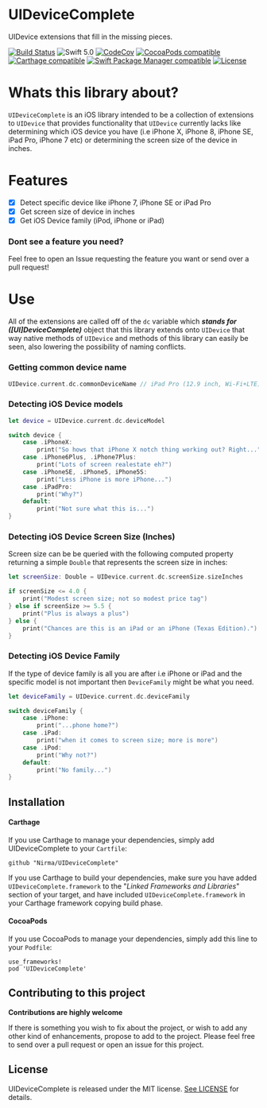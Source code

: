 # UIDeviceComplete
UIDevice extensions that fill in the missing pieces.

[![Build Status](https://travis-ci.org/Nirma/UIDeviceComplete.svg?branch=master)](https://travis-ci.org/Nirma/UIDeviceComplete)
![Swift 5.0](https://img.shields.io/badge/Swift-5.0-orange.svg)
[![CodeCov](https://img.shields.io/codecov/c/github/Nirma/UIDeviceComplete.svg)](https://codecov.io/gh/Nirma/UIDeviceComplete)
[![CocoaPods compatible](https://img.shields.io/cocoapods/v/UIDeviceComplete.svg)](#cocoapods)
[![Carthage compatible](https://img.shields.io/badge/Carthage-compatible-4BC51D.svg?style=flat)](https://github.com/Carthage/Carthage)
 [![Swift Package Manager compatible](https://img.shields.io/badge/Swift%20Package%20Manager-compatible-brightgreen.svg)](https://github.com/apple/swift-package-manager)
[![License](http://img.shields.io/:license-mit-blue.svg)](http://doge.mit-license.org)

# Whats this library about?
`UIDeviceComplete` is an iOS library intended to be a collection of extensions to `UIDevice` 
that provides functionality that `UIDevice` currently lacks like determining which iOS device
you have (i.e iPhone X, iPhone 8, iPhone SE, iPad Pro, iPhone 7 etc) or determining the screen size of the device
in inches.

# Features
- [x] Detect specific device like iPhone 7, iPhone SE or iPad Pro
- [x] Get screen size of device in inches
- [x] Get iOS Device family (iPod, iPhone or iPad)

### Dont see a feature you need?
Feel free to open an Issue requesting the feature you want or send over a pull request!

# Use
All of the extensions are called off of the `dc` variable which ***stands for ([UI]DeviceComplete)*** object that this 
library extends onto `UIDevice` that way native methods of `UIDevice` and methods of this library can
easily be seen, also lowering the possibility of naming conflicts.


### Getting common device name

```swift 
UIDevice.current.dc.commonDeviceName // iPad Pro (12.9 inch, Wi-Fi+LTE)
```

### Detecting iOS Device models

```Swift
let device = UIDevice.current.dc.deviceModel

switch device {
    case .iPhoneX:
        print("So hows that iPhone X notch thing working out? Right...")
    case .iPhone6Plus, .iPhone7Plus:
        print("Lots of screen realestate eh?")
    case .iPhoneSE, .iPhone5, iPhone5S:
        print("Less iPhone is more iPhone...")
    case .iPadPro:
        print("Why?")
    default:
        print("Not sure what this is...")
}
```

### Detecting iOS Device Screen Size (Inches)

Screen size can be be queried with the following computed property returning a simple `Double`
that represents the screen size in inches:

```swift
let screenSize: Double = UIDevice.current.dc.screenSize.sizeInches

if screenSize <= 4.0 {
    print("Modest screen size; not so modest price tag")
} else if screenSize >= 5.5 {
    print("Plus is always a plus")
} else {
    print("Chances are this is an iPad or an iPhone (Texas Edition).")
}
```

### Detecting iOS Device Family

If the type of device family is all you are after i.e iPhone or iPad and the specific model
is not important then `DeviceFamily` might be what you need.

```Swift
let deviceFamily = UIDevice.current.dc.deviceFamily

switch deviceFamily {
    case .iPhone:
        print("...phone home?")
    case .iPad:
        print("when it comes to screen size; more is more")
    case .iPod:
        print("Why not?")
    default:
        print("No family...")
}
```

## Installation

#### Carthage

If you use Carthage to manage your dependencies, simply add
UIDeviceComplete to your `Cartfile`:

```
github "Nirma/UIDeviceComplete"
```

If you use Carthage to build your dependencies, make sure you have added `UIDeviceComplete.framework` to the "_Linked Frameworks and Libraries_" section of your target, and have included `UIDeviceComplete.framework` in your Carthage framework copying build phase.

#### CocoaPods

If you use CocoaPods to manage your dependencies, simply add
this line to your `Podfile`:

```
use_frameworks!
pod 'UIDeviceComplete'
```


## Contributing to this project
**Contributions are highly welcome**

If there is something you wish to fix about the project, or wish to add any other kind of enhancements,
propose to add to the project. Please feel free to send over a pull request 
or open an issue for this project.

## License

UIDeviceComplete is released under the MIT license. [See LICENSE](https://github.com/Nirma/UIDeviceComplete/blob/master/LICENSE) for details.
